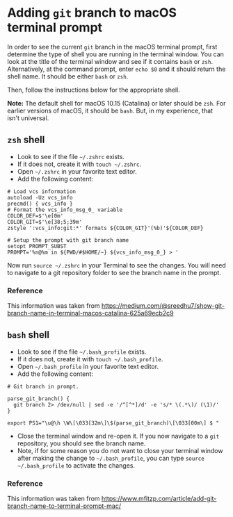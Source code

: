 # Adding `git` branch to macOS terminal prompt

In order to see the current `git` branch in the macOS terminal prompt,
first determine the type of shell you are running in the terminal window.  You
can look at the title of the terminal window and see if it contains `bash` or
`zsh`.  Alternatively, at the command prompt, enter `echo $0` and it should
return the shell name.  It should be either `bash` or `zsh`.

Then, follow the instructions below for the appropriate shell.

**Note:** The default shell for macOS 10.15 (Catalina) or later should be
`zsh`.  For earlier versions of macOS, it should be `bash`.  But, in my
experience, that isn't universal.  

## `zsh` shell

* Look to see if the file `~/.zshrc` exists.
* If it does not, create it with `touch ~/.zshrc`.
* Open `~/.zshrc` in your favorite text editor.
* Add the following content:  

```
# Load vcs information
autoload -Uz vcs_info
precmd() { vcs_info }
# Format the vcs_info_msg_0_ variable
COLOR_DEF=$'\e[0m'
COLOR_GIT=$'\e[38;5;39m'
zstyle ':vcs_info:git:*' formats ${COLOR_GIT}'(%b)'${COLOR_DEF}
 
# Setup the prompt with git branch name
setopt PROMPT_SUBST
PROMPT='%n@%m in ${PWD/#$HOME/~} ${vcs_info_msg_0_} > '
```
Now run `source ~/.zshrc` in your Terminal to see the changes.  You will need
to navigate to a git repository folder to see the branch name in the prompt.

### Reference
This information was taken from 
<https://medium.com/@sreedhu7/show-git-branch-name-in-terminal-macos-catalina-625a69ecb2c9>

## `bash` shell

* Look to see if the file `~/.bash_profile` exists.
* If it does not, create it with `touch ~/.bash_profile`.
* Open `~/.bash_profile` in your favorite text editor.
* Add the following content:
```
# Git branch in prompt.

parse_git_branch() {
  git branch 2> /dev/null | sed -e '/^[^*]/d' -e 's/* \(.*\)/ (\1)/'
}

export PS1="\u@\h \W\[\033[32m\]\$(parse_git_branch)\[\033[00m\] $ "
```
* Close the terminal window and re-open it.  If you now navigate to a `git`
repository, you should see the branch name.
* Note, if for some reason you do not want to close your terminal window
after making the change to `~/.bash_profile`, you can type 
`source ~/.bash_profile` to activate the changes.

### Reference
This information was taken from 
<https://www.mfitzp.com/article/add-git-branch-name-to-terminal-prompt-mac/>
